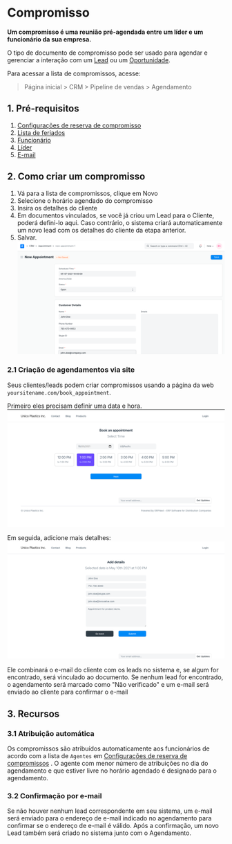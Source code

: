# Compromisso



**Um compromisso é uma reunião pré-agendada entre um líder e um funcionário da sua empresa.**


O tipo de documento de compromisso pode ser usado para agendar e gerenciar a interação com um [Lead](/docs/pt/CRM/lead) ou um [Oportunidade](/docs/pt/CRM/opportunity).


Para acessar a lista de compromissos, acesse:



> 
> Página inicial > CRM > Pipeline de vendas > Agendamento
> 
> 
> 


## 1. Pré-requisitos


1. [Configurações de reserva de compromisso](/docs/pt/CRM/appointment-booking-settings)
2. [Lista de feriados](/docs/pt/human-resources/holiday-list)
3. [Funcionário](/docs/pt/human-resources/employee)
4. [Líder](/docs/pt/CRM/lead)
5. [E-mail](/docs/pt/setting-up/email/email-account)


## 2. Como criar um compromisso


1. Vá para a lista de compromissos, clique em Novo
2. Selecione o horário agendado do compromisso
3. Insira os detalhes do cliente
4. Em documentos vinculados, se você já criou um Lead para o Cliente, poderá defini-lo aqui. Caso contrário, o sistema criará automaticamente um novo lead com os detalhes do cliente da etapa anterior.
5. Salvar.
![Novo compromisso](/files/new-appointment.png)


### 2.1 Criação de agendamentos via site


Seus clientes/leads podem criar compromissos usando a página da web `yoursitename.com/book_appointment`.


Primeiro eles precisam definir uma data e hora.
![Formulário Web de compromisso](/files/appointment-webform.png)


Em seguida, adicione mais detalhes:
![Detalhes do compromisso](/files/appointment-details.png)


Ele combinará o e-mail do cliente com os leads no sistema e, se algum for encontrado, será vinculado ao documento.
Se nenhum lead for encontrado, o agendamento será marcado como "Não verificado" e um e-mail será enviado ao cliente para confirmar o e-mail


## 3. Recursos


### 3.1 Atribuição automática


Os compromissos são atribuídos automaticamente aos funcionários de acordo com a lista de `Agentes` em [Configurações de reserva de compromissos](/docs/pt/CRM/appointment-booking-settings) . O agente com menor número de atribuições no dia do agendamento e que estiver livre no horário agendado é designado para o agendamento.


### 3.2 Confirmação por e-mail


Se não houver nenhum lead correspondente em seu sistema, um e-mail será enviado para o endereço de e-mail indicado no agendamento para confirmar se o endereço de e-mail é válido. Após a confirmação, um novo Lead também será criado no sistema junto com o Agendamento.



